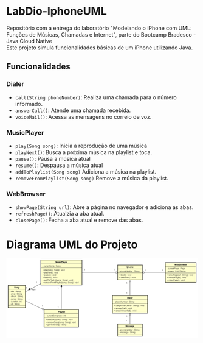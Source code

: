 


# LabDio-IphoneUML
Repositório com a entrega do laboratório "Modelando o iPhone com UML: Funções de Músicas, Chamadas e Internet", parte do Bootcamp Bradesco - Java Cloud Native<br>
Este projeto simula funcionalidades básicas de um iPhone utilizando Java.

## Funcionalidades

### Dialer
- `call(String phoneNumber)`: Realiza uma chamada para o número informado.
- `answerCall()`: Atende uma chamada recebida.
- `voiceMail()`: Acessa as mensagens no correio de voz.

### MusicPlayer
- `play(Song song)`: Inicia a reprodução de uma música
- `playNext()`: Busca a próxima música na playlist e toca.
- `pause()`: Pausa a música atual
- `resume()`: Despausa a música atual
- `addToPlaylist(Song song)` Adiciona a música na playlist.
- `removeFromPlaylist(Song song)` Remove a música da playlist.

### WebBrowser
- `showPage(String url)`: Abre a página no navegador e adiciona ás abas.
- `refreshPage()`: Atualzia a aba atual.
- `closePage()`: Fecha a aba atual e remove das abas.

# Diagrama UML do Projeto

![Diagrama Iphone](uml/DiagramaUML.png)
